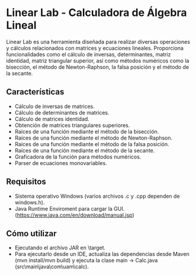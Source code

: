 # Linear Lab - Calculadora de Álgebra Lineal

Linear Lab es una herramienta diseñada para realizar diversas operaciones y cálculos relacionados con matrices y ecuaciones lineales. Proporciona funcionalidades como el cálculo de inversas, determinantes, matriz identidad, matriz triangular superior, así como métodos numéricos como la bisección, el método de Newton-Raphson, la falsa posición y el método de la secante.

## Características

- Cálculo de inversas de matrices.
- Cálculo de determinantes de matrices.
- Cálculo de matrices identidad.
- Obtención de matrices triangulares superiores.
- Raíces de una función mediante el método de la bisección.
- Raíces de una función mediante el método de Newton-Raphson.
- Raíces de una función mediante el método de la falsa posición.
- Raíces de una función mediante el método de la secante.
- Graficadora de la función para métodos numéricos.
- Parser de ecuaciones monovariables.

## Requisitos

- Sistema operativo Windows (varios archivos .c y .cpp dependen de windows.h).
- Java Runtime Enviroment para cargar la GUI. (https://www.java.com/en/download/manual.jsp)

## Cómo utilizar
- Ejecutando el archivo JAR en \target.
- Para ejecutarlo desde un IDE, actualiza las dependencias desde Maven (mvn install/mvn build) y ejecuta la clase main -> Calc.java (src\main\java\com\uam\calc).
